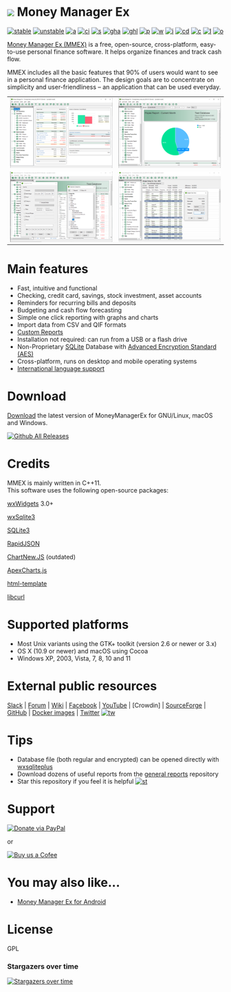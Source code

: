 [<img src="https://raw.githubusercontent.com/moneymanagerex/moneymanagerex/master/resources/mmexlogo.png" height="32"/>][website]
Money Manager Ex
================

[![stable]][GitHubLatest] [![unstable]][GitHubDL] [![a]][AppVeyor]
[![ci]][CircleCI] [![s]][SourceForgeDL] [![gha]][GitHubDL] [![ghl]][GitHubLatest]
[![p]][packagecloud] [![w]][website] [![i]][GitHubIssues] [![cd]][CodeDocs]
[![c]][contributors] [![l]](LICENSE) [![o]][OpenHub]

[Money Manager Ex (MMEX)](https://moneymanagerex.org/) is a free, open-source, cross-platform, easy-to-use personal
finance software. It helps organize finances and track cash flow.

MMEX includes all the basic features that 90% of users would want to see in a
personal finance application. The design goals are to concentrate on
simplicity and user-friendliness – an application that can be used everyday.

<table border="0">
    <tr>
        <td>
            <img src="https://raw.githubusercontent.com/moneymanagerex/Art/master/PC/mmex1.png" 
                 alt="Dashboard" 
                 title="Dashboard">
        </td>
        <td>
            <img src="https://raw.githubusercontent.com/moneymanagerex/Art/master/PC/mmex2.png" 
                 alt="Payee Report" 
                 title="Payee Report">
        </td>
    </tr>
    <tr>
        <td>
            <img src="https://raw.githubusercontent.com/moneymanagerex/Art/master/PC/mmex3.png" 
                 alt="Transaction Filter and Organize Categories" 
                 title="Transaction Filter and Organize Categories">
        </td>
        <td>
            <img src="https://raw.githubusercontent.com/moneymanagerex/Art/master/PC/mmex4a.png" 
                 alt="Budget Setup" 
                 title="Budget Setup">
        </td>
    </tr>
</table>

Main features
================

- Fast, intuitive and functional
- Checking, credit card, savings, stock investment, asset accounts
- Reminders for recurring bills and deposits
- Budgeting and cash flow forecasting
- Simple one click reporting with graphs and charts
- Import data from CSV and QIF formats
- [Custom Reports](https://github.com/moneymanagerex/general-reports#general-reports)
- Installation not required: can run from a USB or a flash drive
- Non-Proprietary [SQLite](https://www.sqlite.org/) Database with [Advanced Encryption Standard (AES)](https://en.wikipedia.org/wiki/Advanced_Encryption_Standard)
- Cross-platform, runs on desktop and mobile operating systems
- [International language support](https://crowdin.com/project/moneymanagerex) 


Download
================

[Download](https://github.com/moneymanagerex/moneymanagerex/releases/) the latest version of MoneyManagerEx for GNU/Linux, macOS and Windows.

[![Github All Releases](https://img.shields.io/github/downloads/moneymanagerex/moneymanagerex/total.svg)](https://tooomm.github.io/github-release-stats/?username=moneymanagerex&repository=moneymanagerex)



Credits
================

MMEX is mainly written in C++11.  
This software uses the following open-source packages:

[wxWidgets] 3.0+ 

[wxSqlite3] 

[SQLite3] 

[RapidJSON]

[ChartNew.JS] (outdated)

[ApexCharts.js]

[html-template] 

[libcurl]

Supported platforms
================

- Most Unix variants using the GTK+ toolkit (version 2.6 or newer or 3.x)
- OS X (10.9 or newer) and macOS using Cocoa
- Windows XP, 2003, Vista, 7, 8, 10 and 11

External public resources
================

[Slack] | [Forum] | [Wiki] | [Facebook] | [YouTube] | [Crowdin] | [SourceForge] | [GitHub]
| [Docker images] | [Twitter] [![tw]][Twitter]

Tips
================

* Database file (both regular and encrypted) can be opened directly
  with [wxsqliteplus]
* Download dozens of useful reports from the [general reports] repository
* Star this repository if you feel it is helpful [![st]][stargazers]

[website]: https://moneymanagerex.org "MMEX website"
[AppVeyor]: https://ci.appveyor.com/project/whalley/moneymanagerex "AppVeyor CI"
[CircleCI]: https://app.circleci.com/pipelines/github/moneymanagerex/moneymanagerex?branch=master "Circle CI"
[OpenHub]: https://www.openhub.net/p/moneymanagerex "Open Hub report"
[GitHubIssues]: https://github.com/moneymanagerex/moneymanagerex/issues "open issues on GitHub"
[SourceForgeDL]: https://sourceforge.net/projects/moneymanagerex/files/latest "SourceForge downloads"
[GitHubDL]: https://ci.appveyor.com/project/moneymanagerex/moneymanagerex/history "appveyor"
[contributors]: https://github.com/moneymanagerex/moneymanagerex/graphs/contributors "contributors to Git repo"
[GitHubLatest]: https://github.com/moneymanagerex/moneymanagerex/releases/latest "GitHub latest stable downloads"
[packagecloud]: https://packagecloud.io/moneymanagerex/ "packagecloud DEB & RPM repository"
[CodeDocs]: https://codedocs.xyz/moneymanagerex/moneymanagerex/ "doxygen generated source code documentation"
[Slack]: http://slack.moneymanagerex.org/
[Forum]: https://forum.moneymanagerex.org
[Wiki]: https://sourceforge.net/p/moneymanagerex/wiki/mmex
[Facebook]: https://www.facebook.com/MoneyManagerEx
[YouTube]: https://www.youtube.com/channel/UCAqVC0fOt6C5OnGv_DzE0wg
[SourceForge]: https://sourceforge.net/p/moneymanagerex
[GitHub]: https://github.com/moneymanagerex
[Docker images]: https://hub.docker.com/r/moneymanagerex/
[Twitter]: https://twitter.com/MoneyManagerEx
[wxWidgets]: http://wxwidgets.org/
[wxSqlite3]: https://github.com/utelle/wxsqlite3
[SQLite3]: http://sqlite.org/
[Mongoose]: https://github.com/cesanta/mongoose
[RapidJSON]: http://rapidjson.org/
[ChartNew.JS]: https://github.com/FVANCOP/ChartNew.js
[ApexCharts.js]: https://apexcharts.com/
[html-template]: https://github.com/moneymanagerex/html-template
[libcurl]: https://curl.haxx.se/libcurl/
[wxsqliteplus]: https://github.com/guanlisheng/wxsqliteplus
[general reports]: https://github.com/moneymanagerex/general-reports
[stargazers]: https://github.com/moneymanagerex/moneymanagerex/stargazers
[a]: https://img.shields.io/appveyor/ci/moneymanagerex/moneymanagerex/master.svg?label=windows&logoWidth=0.01
[ci]: https://img.shields.io/circleci/build/github/moneymanagerex/moneymanagerex/master?label=linux/mac
[o]: http://www.openhub.net/p/moneymanagerex/widgets/project_thin_badge.gif
[i]: https://img.shields.io/github/issues-raw/moneymanagerex/moneymanagerex.svg?label=gh%20issues
[c]: https://img.shields.io/github/contributors/moneymanagerex/moneymanagerex.svg
[cd]: https://codedocs.xyz/moneymanagerex/moneymanagerex.svg
[l]: https://img.shields.io/badge/license-GPL2-blue.svg
[s]: https://img.shields.io/sourceforge/dt/moneymanagerex.svg?label=%20sf&logoWidth=8&logo=data%3Aimage%2Fpng%3Bbase64%2CiVBORw0KGgoAAAANSUhEUgAAAC0AAAA4CAMAAABe34GAAAAACVBMVEUAAAAAAAD%2F%2F%2F%2BD3c%2FSAAAAAnRSTlMATX7%2B8BUAAABeSURBVHgB7coxCoBAAAOw0%2F8%2FWtA1tLs0c85Et21vb%2F9pe1jsyP7OrSOzI5eOfL1K%2FlLuyO7O7s7oLbs7uzu7O7s7uzv37uzu7O7sjly6szty6s7uzoZcurMhJ87nAdpRCKWC0tGVAAAAAElFTkSuQmCC
[gha]: https://img.shields.io/github/downloads/moneymanagerex/moneymanagerex/total.svg?label=%20gh&logoWidth=8&logo=data%3Aimage%2Fpng%3Bbase64%2CiVBORw0KGgoAAAANSUhEUgAAAC0AAAA4CAMAAABe34GAAAAACVBMVEUAAAAAAAD%2F%2F%2F%2BD3c%2FSAAAAAnRSTlMATX7%2B8BUAAABeSURBVHgB7coxCoBAAAOw0%2F8%2FWtA1tLs0c85Et21vb%2F9pe1jsyP7OrSOzI5eOfL1K%2FlLuyO7O7s7oLbs7uzu7O7s7uzv37uzu7O7sjly6szty6s7uzoZcurMhJ87nAdpRCKWC0tGVAAAAAElFTkSuQmCC
[ghl]: https://img.shields.io/github/downloads/moneymanagerex/moneymanagerex/latest/total.svg?label=%20gh%20latest&logoWidth=8&logo=data%3Aimage%2Fpng%3Bbase64%2CiVBORw0KGgoAAAANSUhEUgAAAC0AAAA4CAMAAABe34GAAAAACVBMVEUAAAAAAAD%2F%2F%2F%2BD3c%2FSAAAAAnRSTlMATX7%2B8BUAAABeSURBVHgB7coxCoBAAAOw0%2F8%2FWtA1tLs0c85Et21vb%2F9pe1jsyP7OrSOzI5eOfL1K%2FlLuyO7O7s7oLbs7uzu7O7s7uzv37uzu7O7sjly6szty6s7uzoZcurMhJ87nAdpRCKWC0tGVAAAAAElFTkSuQmCC
[w]: https://img.shields.io/website-up-down-brightgreen-red/https/moneymanagerex.org/.svg
[p]: https://img.shields.io/website-up-down-brightgreen-red/https/packagecloud.io/moneymanagerex/.svg?label=deb%20rpm%20repo
[stable]: https://img.shields.io/github/release/moneymanagerex/moneymanagerex.svg?label=stable

[unstable]: https://img.shields.io/badge/unstable-beta-yellow
[st]: https://img.shields.io/github/stars/moneymanagerex/moneymanagerex.svg?&label=GitHub&style=social&logo=data:image/png;base64,iVBORw0KGgoAAAANSUhEUgAAAA4AAAAOCAYAAAAfSC3RAAAA50lEQVQoz5XSr0oFQRzF8c%2FuBd0iiCYviHi1GXwABYMugiaLmKw3iF18AetF8B1MNouDb6AICgbfwCqGKf4JrjIse132lGHOnC%2FMnN%2FQoBjMxyDEYN8Y5WP8IbYwisFMF%2FCkWuew2QrGYCIGI%2FQS%2BzQGs3Uwi8EOjrFReZMNN4nIcI9bnGUxeMOUblrJsYevDtAlXrLqbUc4%2F6esX90Upe2%2FcorSBQ5boGvsNrX63AK%2B4rMJXG8Bl9IxpeBaLfhY2y%2Bm%2Bbx2AA84KEqrWMYVPtBP81nya%2FpYwFNRek%2F8HgaYxl1R%2FozuGyXRMhoIJiaoAAAAAElFTkSuQmCC
[tw]: https://img.shields.io/twitter/follow/MoneyManagerEx.svg?style=social&label=follow
[Buy us a Cofee]: https://cash.me/$guanlisheng/1
[Donate via PayPal]: https://www.paypal.com/cgi-bin/webscr?cmd=_donations&business=moneymanagerex%40gmail%2ecom&lc=US&item_name=MoneyManagerEx&no_note=0&currency_code=USD&bn=PP%2dDonationsBF%3abtn_donateCC_LG%2egif%3aNonHostedGuest
[crowdin.com]: https://crowdin.com/project/moneymanagerex

Support
================

[![Donate via PayPal](https://www.paypalobjects.com/webstatic/mktg/Logo/pp-logo-100px.png)](https://www.paypal.com/cgi-bin/webscr?cmd=_donations&business=moneymanagerex%40gmail%2ecom&lc=US&item_name=MoneyManagerEx&no_note=0&currency_code=USD&bn=PP%2dDonationsBF%3abtn_donateCC_LG%2egif%3aNonHostedGuest";)

or

[![Buy us a Cofee](https://www.buymeacoffee.com/assets/img/custom_images/purple_img.png)](https://cash.me/$guanlisheng/1)

You may also like...
================

- [Money Manager Ex for Android](https://github.com/moneymanagerex/android-money-manager-ex)


License
================

GPL

### Stargazers over time

[![Stargazers over time](https://starchart.cc/moneymanagerex/moneymanagerex.svg)](https://starchart.cc/moneymanagerex/moneymanagerex)
